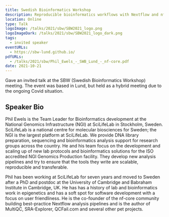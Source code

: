 ```yaml
---
title: Swedish Bioinformatics Workshop
description: Reproducible bioinformatics workflows with Nextflow and nf-core
location: Online
type: Talk
logoImage: /talks/2021/sbw/SBW2021_logo.png
logoImageDark: /talks/2021/sbw/SBW2021_logo_dark.png
tags:
  - invited speaker
eventURLs:
  - https://sbw-lund.github.io/
pdfURLs:
  - /talks/2021/sbw/Phil_Ewels_-_SWB_Lund_-_nf-core.pdf
date: 2021-10-21
---
```


Gave an invited talk at the SBW (Swedish Bioinformatics Workshop) meeting.
The event was based in Lund, but held as a hybrid meeting due to the ongoing Covid situation.

## Speaker Bio

Phil Ewels is the Team Leader for Bioinformatics development at the National Genomics Infrastructure (NGI) at SciLifeLab in Stockholm, Sweden. SciLifeLab is a national centre for molecular biosciences for Sweden; the NGI is the largest platform at SciLifeLab. We provide DNA library preparation, sequencing and bioinformatics analysis support for research groups across the country. He and his team focus on the development and scaling up of new lab protocols and bioinformatics solutions for the ISO accredited NGI Genomics Production facility. They develop new analysis pipelines and try to ensure that the tools they write are scalable, reproducible and transferable.

Phil has been working at SciLifeLab for seven years and moved to Sweden after a PhD and postdoc at the University of Cambridge and Babraham Institute in Cambridge, UK. He has has a history of lab and bioinformatics work in epigenetics and has a soft spot for software development with a focus on user friendliness. He is the co-founder of the nf-core community building best-practice Nextflow analysis pipelines and is the author of MultiQC, SRA-Explorer, QCFail.com and several other pet projects.
